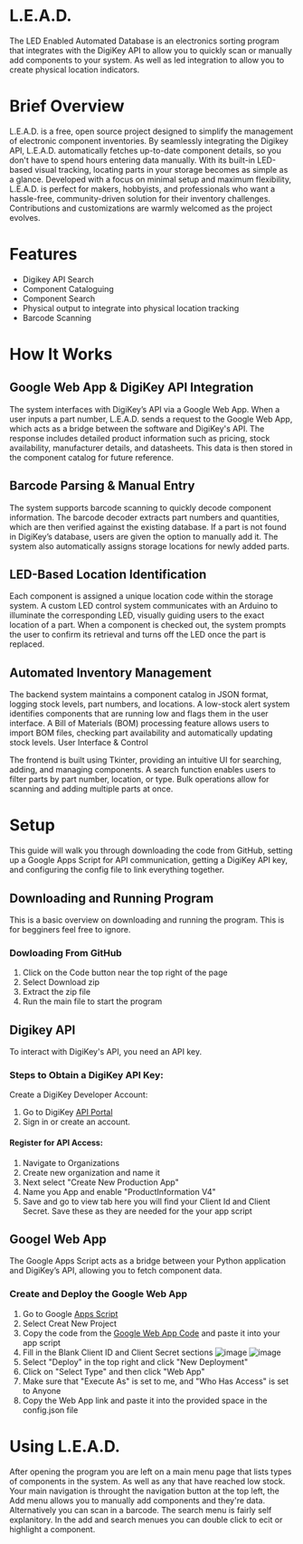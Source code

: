 # L.E.A.D.
The LED Enabled Automated Database is an electronics sorting program that integrates with the DigiKey API to allow you to quickly scan or manually add components to your system. As well as led integration to allow you to create physical location indicators.

# Brief Overview
L.E.A.D. is a free, open source project designed to simplify the management of electronic component inventories. By seamlessly integrating the Digikey API, L.E.A.D. automatically fetches up-to-date component details, so you don't have to spend hours entering data manually. With its built-in LED-based visual tracking, locating parts in your storage becomes as simple as a glance. Developed with a focus on minimal setup and maximum flexibility, L.E.A.D. is perfect for makers, hobbyists, and professionals who want a hassle-free, community-driven solution for their inventory challenges. Contributions and customizations are warmly welcomed as the project evolves.

# Features
+ Digikey API Search
+ Component Cataloguing
+ Component Search
+ Physical output to integrate into physical location tracking
+ Barcode Scanning

# How It Works
## Google Web App & DigiKey API Integration
The system interfaces with DigiKey’s API via a Google Web App. When a user inputs a part number, L.E.A.D. sends a request to the Google Web App, which acts as a bridge between the software and DigiKey's API. The response includes detailed product information such as pricing, stock availability, manufacturer details, and datasheets. This data is then stored in the component catalog for future reference.

## Barcode Parsing & Manual Entry
The system supports barcode scanning to quickly decode component information. The barcode decoder extracts part numbers and quantities, which are then verified against the existing database. If a part is not found in DigiKey’s database, users are given the option to manually add it. The system also automatically assigns storage locations for newly added parts.

## LED-Based Location Identification
Each component is assigned a unique location code within the storage system. A custom LED control system communicates with an Arduino to illuminate the corresponding LED, visually guiding users to the exact location of a part. When a component is checked out, the system prompts the user to confirm its retrieval and turns off the LED once the part is replaced.

## Automated Inventory Management
The backend system maintains a component catalog in JSON format, logging stock levels, part numbers, and locations.
A low-stock alert system identifies components that are running low and flags them in the user interface.
A Bill of Materials (BOM) processing feature allows users to import BOM files, checking part availability and automatically updating stock levels.
User Interface & Control

The frontend is built using Tkinter, providing an intuitive UI for searching, adding, and managing components.
A search function enables users to filter parts by part number, location, or type.
Bulk operations allow for scanning and adding multiple parts at once.

# Setup
This guide will walk you through downloading the code from GitHub, setting up a Google Apps Script for API communication, getting a DigiKey API key, and configuring the config file to link everything together.

## Downloading and Running Program
This is a basic overview on downloading and running the program. This is for begginers feel free to ignore.

### Dowloading From GitHub
1. Click on the Code button near the top right of the page
2. Select Download zip
3. Extract the zip file
4. Run the main file to start the program

## Digikey API
To interact with DigiKey's API, you need an API key.

### Steps to Obtain a DigiKey API Key:
Create a DigiKey Developer Account:

1. Go to DigiKey [API Portal](https://developer.digikey.com)
2. Sign in or create an account.
#### Register for API Access:
1. Navigate to Organizations
2. Create new organization and name it
3. Next select "Create New Production App"
4. Name you App and enable "ProductInformation V4"
5. Save and go to view tab here you will find your Client Id and Client Secret. Save these as they are needed for the your app script

## Googel Web App
The Google Apps Script acts as a bridge between your Python application and DigiKey’s API, allowing you to fetch component data.

### Create and Deploy the Google Web App
1. Go to Google [Apps Script](https://script.google.com/home)
2. Select Creat New Project
3. Copy the code from the [Google Web App Code](https://github.com/Snufelupigus/L.E.A.D./blob/main/Google%20Web%20App%20Code) and paste it into your app script
4. Fill in the Blank Client ID and Client Secret sections
![image](https://github.com/user-attachments/assets/1192769b-a223-4f01-8827-9c9283761515)
![image](https://github.com/user-attachments/assets/cf9f7677-46c9-4e79-bc68-a46394e17f38)
5. Select "Deploy" in the top right and click "New Deployment"
6. Click on "Select Type" and then click "Web App"
7. Make sure that "Execute As" is set to me, and "Who Has Access" is set to Anyone
8. Copy the Web App link and paste it into the provided space in the config.json file

# Using L.E.A.D.
After opening the program you are left on a main menu page that lists types of components in the system. As well as any that have reached low stock. Your main navigation is throught the navigation button at the top left, the Add menu allows you to manually add components and they're data. Alternatively you can scan in a barcode. The search menu is fairly self explanitory. In the add and search menues you can double click to ecit or highlight a component.



